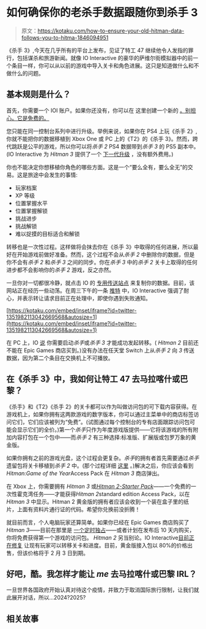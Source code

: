 # 如何确保你的老杀手数据跟随你到杀手 3

> 原文：<https://kotaku.com/how-to-ensure-your-old-hitman-data-follows-you-to-hitma-1846094951>

《杀手 3》,今天在几乎所有的平台上发布，见证了特工 47 继续他令人发指的罪行，包括谋杀和旅游新闻。就像 IO Interactive 的豪华的萨维尔街模拟器中的前一个条目一样，你可以从以前的游戏中导入关卡和角色进展。这只是知道做什么和不做什么的问题。



## 基本规则是什么？

首先，你需要一个 IOI 账户。如果你还没有，你可以在 这里创建一个新的 [。别担心。它是免费的。](https://identity.ioi.dk/connect/authorize?client_id=signup&redirect_uri=https%3A%2F%2Faccount.ioi.dk%2Fsignin-signup&response_type=id_token&scope=openid%20signup&response_mode=form_post&nonce=637467565771650075.MTVhMDk1OGItMjczOS00NjZiLTgzNGQtNjhlOTlhZDFhMTY1MTkyZDkyNjUtYmIxMC00OTg5LTgzZWYtZGZjZTRiNzVjY2M2&state=CfDJ8PFQMYgoK0pHvL7mZK9bngHvVi6OsKACU4nuyEOx_z9RHQxiQqdCNuTHmr2QYfTztketWfMe5UBOFcPy7cMsH5ZqBn_QhRnbdx0yd5un4vnAC-99Uv_67WOZ_z4VaxmeGsZ6USCfQI35FbG8IqTl_Q0j__JNIReJIYfxcKeSSOWmp21E4Djo_uhuFG7nqCVwmsVUW45c3tqo9vcr6HV49piZ5YbO48gqVCvBrrwbLjlWiRAFGRyejf90r6quAQhnvFN4oORN5f01Kovsd1rgWC2x7suN2QnkfcfjMMBXkTQ0e8HjSL84wjIiEaOkzTTjXQIHQO0ozZc1C2r3x-23ZdE8IS8oiNbkd8_tl7GDtbHdFWNWbYtyWy6kH2zzQ0KJ3j3jQY313D1z5CWGjHfvNQxfSzlPdiGYrh0QfJj0gVbk4jWAb2hj1HuH1hkbxFYrN2y2hU-LhlsTXeP9q0_YKVbO1ZRSP6yfRJnZ3OtQPIxQVj1_Z8Nv42-Cespd2uji1FwXhZNirpqEv0KETVlxmKrcrdBXKnhRi3hZPrluK12eueHxqpDezVaiU2d5Nk9VzjDNth3sl3FCo-BNKL0VORkgnAmc13q16FvdMShzqDKcV0h6B5qhaG3gs15K0wa7qV0WpSz40IjEwWgeu5khOKkyLGq0JaNY3seJeWKvf8q5PEx1DR2QI-B5fky9UjkcHb3cCp3OtT7A2vcfNmnY_G7eRWkct1KojYArSTfhHCk4I14tjFjI9f2kbN4g2ZTSed_mAYS1O33dXTFc8Y1mS6PDKM60xToJGq2kz-doP3XVFOOyM8A14dzi6_L2Hf1uIDg0qBgF3Xi4f2vqUSszIXjtgVjSpVqkR1Enah7quIIhCiNTxVKthV6wokKvx68c6XOD_JahUnoqA8WkH68dd86L_VqhB1doMfl_yfBHfd0Q3_A6yQzfdRnscnMIQepa_kYFIL3Dw6MY-ZcZtPSQNalbh4KLL8EEjpMiQs-KlW5sm_SfsN2q9EMzn2g1CBMWxUJ2ayzufXiQOrTBMA1ksSzqnk22Bdu6AUAPCD72ZSgtkCJM-n1x2BJ8Hx2hEIse5y7gsS7K5oJqjvCUkAXFBKS5MpB0V7t0_31HfBydqFLzqnHA0hW0pWWjSf310WroSvFrNmJ8klusYHo1d4C1yHnFhxYN3JmvuB4eqb0TBNyk5grPrHooMEXYqDSe0jxx91P8j_Knt59MpLCuwxrHyymyBzth2R5cmfCxMk6xSzwi204XTNLZXTQogNLhfh9pUembhME2CGy4nTRlqRjqlCIal2DkxayOJfFmSe4o2ukz8IIHYC1Uq-NWCxVe81WcHw&x-client-SKU=ID_NETSTANDARD2_0&x-client-ver=5.5.0.0)

您只能在同一控制台系列中进行升级。举例来说，如果你在 PS4 上玩《杀手 2》,你就不能把你的数据移植到 Xbox One 或 PC 上的《T2》的《杀手 3》。然而，跨代跳跃是公平的游戏，所以你可以将*杀手 2* PS4 数据带到*杀手 3* 的 PS5 副本中。(IO Interactive 为 *Hitman 3* 提供了一个 [下一代升级](https://kotaku.com/hitman-3-comes-out-january-20-next-gen-upgrade-will-be-1844867240) ，没有额外费用。)

你也不能决定你想移植你角色的哪些方面。这是一个“要么全有，要么全无”的交易。这是旅途中会发生的事情:

*   玩家档案
*   XP 等级
*   位置掌握水平
*   位置掌握解锁
*   挑战进步
*   挑战解锁
*   难以捉摸的目标适合和解锁

转移也是一次性过程。这样做将会抹去你在《杀手 3》中取得的任何进展，所以最好在开始游戏前做好准备。然而，这个过程不会从*杀手 2* 中删除你的数据，但是你不会有*杀手 2* 和*杀手 3* 之间的同步。你在*杀手 3* 中的*杀手 2* 关卡上取得的任何进步都不会影响你的*杀手 2* 游戏，反之亦然。

一旦你对一切都很冷静，就点击 IO 的 [专用传送站点](https://profile.hitman.com/) 来复制你的数据。目前，该网站正在经历一些动荡。在周三下午的一条 [推特](https://twitter.com/IOInteractive/status/1351982113042669568) 中，IO Interactive 强调了耐心，并表示转让请求目前正在处理中，即使你遇到失败通知。

 [https://kotaku.com/embed/inset/iframe?id=twitter-1351982113042669568&autosize=1](https://kotaku.com/embed/inset/iframe?id=twitter-1351982113042669568&autosize=1) 

在 PC 上，IO [说](https://www.ioi.dk/hitman-3-pre-launch-guide/) 你需要启动*杀手*或*杀手 3* 才能成功发起转移。( *Hitman 2* 目前还不能在 Epic Games 商店买到。)没有办法在任天堂 Switch 上从*杀手 2* 向 *3* 传送数据，因为第二个条目在交换机上不可播放。

## 在《杀手 3》中，我如何让特工 47 去马拉喀什或巴黎？

《杀手》和《T2》《杀手 2》的关卡都可以作为叫做访问包的可下载内容获得。在游戏机上，如果你拥有这两款游戏的数字版本，你可以通过主菜单中的商店标签访问它们，它们应该被列为“免费”。(试图通过每个控制台的专有店面跟踪访问包可能会显示它们的全价。)第一个*杀手*只作为年度游戏版提供——它将该游戏的所有附加内容打包在一个包中——而*杀手 2* 有三种选择:标准版、扩展版或包罗万象的黄金版。

如果你拥有之前的游戏光盘，这个过程会更复杂。*杀手*的拥有者首先需要通过*杀手*遗留包将关卡移植到*杀手 2* 中。(那个过程详细 [这里](https://www.ioi.dk/hitman-legacy-faq/) 。)解决之后，你应该会看到*Hitman:Game of the Year*Access Pack 在 *Hitman 3* 商店弹出。

在 Xbox 上，你需要拥有 *Hitman 3* 或[*Hitman 2-Starter Pack*](https://www.microsoft.com/en-us/p/hitman-2-free-starter-pack/c2t9s41wvcmf?activetab=pivot:overviewtab)——一个免费的一次性霍克湾任务——才能获得*Hitman 2*standard edition Access Pack，以在 *Hitman 3* 中显示。Hitman 2 黄金版的拥有者应该会收到一个装在盒子里的纸片，上面有资料片通行证的代码。希望你兑换前没折腾！

就目前而言，个人电脑玩家还算简单。如果你已经在 Epic Games 商店购买了*Hitman 3*——目前在那里是 [一个定时独占](https://kotaku.com/hitman-3-will-be-an-epic-games-store-timed-exclusive-on-1844788259)——或者计划在发布后 10 天内购买，你将免费获得第一个游戏的访问包。 *Hitman 2* 另当别论。IO Interactive[目前正在修复](https://kotaku.com/pc-players-will-have-to-buy-hitman-2-all-over-again-to-1846070502) 让现有玩家可以转移关卡和进度。目前，黄金版接入包以 80%的价格出售，但该价格将于 2 月 3 日到期。

## 好吧，酷。我怎样才能让 *me* 去马拉喀什或巴黎 IRL？

一旦世界各国政府开始认真对待这个疫情，并致力于取消国际旅行限制，让我们就此展开对话，所以…2024?2025?

## 相关故事